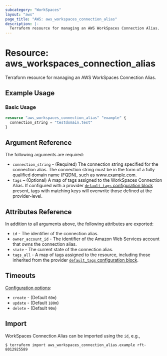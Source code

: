 ```yaml
---
subcategory: "WorkSpaces"
layout: "aws"
page_title: "AWS: aws_workspaces_connection_alias"
description: |-
  Terraform resource for managing an AWS WorkSpaces Connection Alias.
---
```


# Resource: aws_workspaces_connection_alias

Terraform resource for managing an AWS WorkSpaces Connection Alias.

## Example Usage

### Basic Usage

```terraform
resource "aws_workspaces_connection_alias" "example" {
  connection_string = "testdomain.test"
}
```

## Argument Reference

The following arguments are required:

* `connection_string` - (Required) The connection string specified for the connection alias. The connection string must be in the form of a fully qualified domain name (FQDN), such as www.example.com.
* `tags` – (Optional) A map of tags assigned to the WorkSpaces Connection Alias. If configured with a provider [`default_tags` configuration block](https://registry.terraform.io/providers/hashicorp/aws/latest/docs#default_tags-configuration-block) present, tags with matching keys will overwrite those defined at the provider-level.

## Attributes Reference

In addition to all arguments above, the following attributes are exported:

* `id` - The identifier of the connection alias.
* `owner_account_id` - The identifier of the Amazon Web Services account that owns the connection alias.
* `state` - The current state of the connection alias.
* `tags_all` - A map of tags assigned to the resource, including those inherited from the provider [`default_tags` configuration block](https://registry.terraform.io/providers/hashicorp/aws/latest/docs#default_tags-configuration-block).

## Timeouts

[Configuration options](https://developer.hashicorp.com/terraform/language/resources/syntax#operation-timeouts):

* `create` - (Default `60m`)
* `update` - (Default `180m`)
* `delete` - (Default `90m`)

## Import

WorkSpaces Connection Alias can be imported using the `id`, e.g.,

```
$ terraform import aws_workspaces_connection_alias.example rft-8012925589
```
